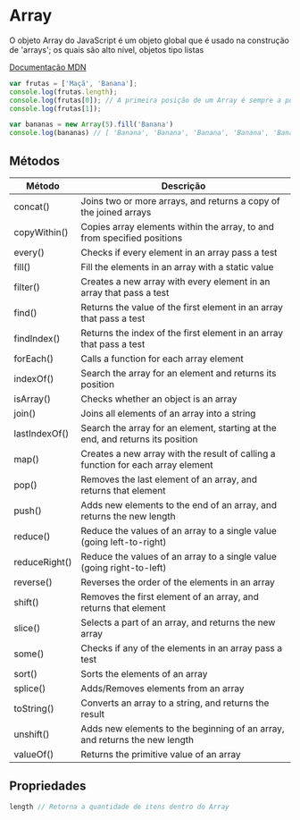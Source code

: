 # Array

O objeto Array do JavaScript é um objeto global que é usado na construção de 'arrays'; os quais são alto nível, objetos tipo listas

[Documentação MDN](https://developer.mozilla.org/pt-BR/docs/Web/JavaScript/Reference/Global_Objects/Array)

```javascript
var frutas = ['Maçã', 'Banana'];
console.log(frutas.length);
console.log(frutas[0]); // A primeira posição de um Array é sempre a posição 0
console.log(frutas[1]);
```

```javascript
var bananas = new Array(5).fill('Banana')
console.log(bananas) // [ 'Banana', 'Banana', 'Banana', 'Banana', 'Banana' ]
```

## Métodos

| Método        | Descrição                                                                        |
|---------------|----------------------------------------------------------------------------------|
| concat()      | Joins two or more arrays, and returns a copy of the joined arrays                |
| copyWithin()  | Copies array elements within the array, to and from specified positions          |
| every()       | Checks if every element in an array pass a test                                  |
| fill()        | Fill the elements in an array with a static value                                |
| filter()      | Creates a new array with every element in an array that pass a test              |
| find()        | Returns the value of the first element in an array that pass a test              |
| findIndex()   | Returns the index of the first element in an array that pass a test              |
| forEach()     | Calls a function for each array element                                          |
| indexOf()     | Search the array for an element and returns its position                         |
| isArray()     | Checks whether an object is an array                                             |
| join()        | Joins all elements of an array into a string                                     |
| lastIndexOf() | Search the array for an element, starting at the end, and returns its position   |
| map()         | Creates a new array with the result of calling a function for each array element |
| pop()         | Removes the last element of an array, and returns that element                   |
| push()        | Adds new elements to the end of an array, and returns the new length             |
| reduce()      | Reduce the values of an array to a single value (going left-to-right)            |
| reduceRight() | Reduce the values of an array to a single value (going right-to-left)            |
| reverse()     | Reverses the order of the elements in an array                                   |
| shift()       | Removes the first element of an array, and returns that element                  |
| slice()       | Selects a part of an array, and returns the new array                            |
| some()        | Checks if any of the elements in an array pass a test                            |
| sort()        | Sorts the elements of an array                                                   |
| splice()      | Adds/Removes elements from an array                                              |
| toString()    | Converts an array to a string, and returns the result                            |
| unshift()     | Adds new elements to the beginning of an array, and returns the new length       |
| valueOf()     | Returns the primitive value of an array                                          |

## Propriedades

```javascript
length // Retorna a quantidade de itens dentro do Array
```